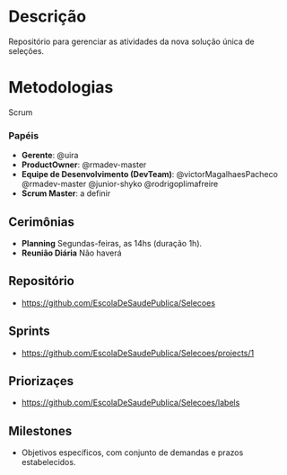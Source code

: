 # Descrição
Repositório para gerenciar as atividades da nova solução única de seleções.


# Metodologias
Scrum


### Papéis
- **Gerente**: @uira
- **ProductOwner**: @rmadev-master
- **Equipe de Desenvolvimento (DevTeam)**: @victorMagalhaesPacheco @rmadev-master @junior-shyko @rodrigoplimafreire
- **Scrum Master**: a definir


## Cerimônias
- **Planning** Segundas-feiras, as 14hs (duração 1h).
- **Reunião Diária** Não haverá


## Repositório
- https://github.com/EscolaDeSaudePublica/Selecoes


## Sprints
- https://github.com/EscolaDeSaudePublica/Selecoes/projects/1


## Priorizaçes
- https://github.com/EscolaDeSaudePublica/Selecoes/labels


## Milestones
- Objetivos específicos, com conjunto de demandas e prazos estabelecidos.


